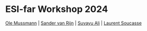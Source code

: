 <!--
title: ESI-far Workshop 2024
description: Training for ESI-far project members
author: Ole Mussmann
version: 4.3.1
plugins: RevealMarkdown, RevealChalkboard, RevealHighlight, RevealMath.KaTeX, RevealMenu, RevealNotes, RevealSearch, RevealZoom
-->

<!-- .slide: data-state="blue_overlay yellow_flag yellow_strip purple_half_circle_bottom purple_blob right_e_top" data-background-video="./files/Mood video Homepage 2.mp4" data-background-video-loop data-background-video-muted="true" -->

# ESI-far Workshop 2024

[Ole Mussmann](mailto:o.mussmann@esciencecenter.nl) | [Sander van Rijn](mailto:s.vanrijn@esciencecenter.nl) | [Suvayu Ali](mailto:s.ali@esciencecenter.nl) | [Laurent Soucasse](mailto:l.soucasse@esciencecenter.nl)
